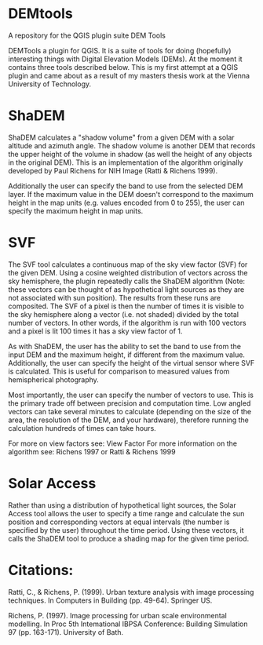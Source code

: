 DEMtools
========

A repository for the QGIS plugin suite DEM Tools

DEMTools a plugin for QGIS. It is a suite of tools for doing (hopefully) interesting things with Digital Elevation Models (DEMs). At the moment it contains three tools described below. This is my first attempt at a QGIS plugin and came about as a result of my masters thesis work at the Vienna University of Technology. 

ShaDEM
=======

ShaDEM calculates a "shadow volume" from a given DEM with a solar altitude and azimuth angle. The shadow volume is another DEM that records the upper height of the volume in shadow (as well the height of any objects in the original DEM). This is an implementation of the algorithm originally developed by Paul Richens for NIH Image (Ratti & Richens 1999).

Additionally the user can specify the band to use from the selected DEM layer. If the maximum value in the DEM doesn't correspond to the maximum height in the map units (e.g. values encoded from 0 to 255), the user can specify the maximum height in map units.

SVF
=======

The SVF tool calculates a continuous map of the sky view factor (SVF) for the given DEM. Using a cosine weighted distribution of vectors across the sky hemisphere, the plugin repeatedly calls the ShaDEM algorithm (Note: these vectors can be thought of as hypothetical light sources as they are not associated with sun position). The results from these runs are composited. The SVF of a pixel is then the number of times it is visible to the sky hemisphere along a vector (i.e. not shaded) divided by the total number of vectors. In other words, if the algorithm is run with 100 vectors and a pixel is lit 100 times it has a sky view factor of 1.

As with ShaDEM, the user has the ability to set the band to use from the input DEM and the maximum height, if different from the maximum value. Additionally, the user can specify the height of the virtual sensor where SVF is calculated. This is useful for comparison to measured values from hemispherical photography.

Most importantly, the user can specify the number of vectors to use. This is the primary trade off between precision and computation time. Low angled vectors can take several minutes to calculate (depending on the size of the area, the resolution of the DEM, and your hardware), therefore running the calculation hundreds of times can take hours.

For more on view factors see: View Factor For more information on the algorithm see: Richens 1997 or Ratti & Richens 1999

Solar Access
=============

Rather than using a distribution of hypothetical light sources, the Solar Access tool allows the user to specify a time range and calculate the sun position and corresponding vectors at equal intervals (the number is specified by the user) throughout the time period. Using these vectors, it calls the ShaDEM tool to produce a shading map for the given time period. 

Citations:
============ 
Ratti, C., & Richens, P. (1999). Urban texture analysis with image processing techniques. In Computers in Building (pp. 49-64). Springer US.

Richens, P. (1997). Image processing for urban scale environmental modelling. In Proc 5th Intemational IBPSA Conference: Building Simulation 97 (pp. 163-171). University of Bath.
